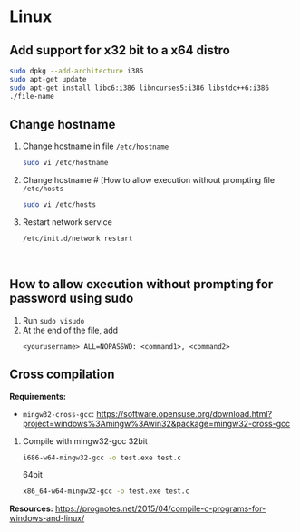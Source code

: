 # Linux

## Add support for x32 bit to a x64 distro

```bash
sudo dpkg --add-architecture i386
sudo apt-get update
sudo apt-get install libc6:i386 libncurses5:i386 libstdc++6:i386
./file-name
```


## Change hostname

1. Change hostname in file `/etc/hostname`

   ```bash
   sudo vi /etc/hostname
   ```

2. Change hostname # [How to allow execution without prompting file `/etc/hosts`

   ```bash
   sudo vi /etc/hosts
   ```

3. Restart network service

   ```bash
   /etc/init.d/network restart
   ```

   ​

## How to allow execution without prompting for password using sudo
1. Run `sudo visudo`
2. At the end of the file, add
	```
	<yourusername> ALL=NOPASSWD: <command1>, <command2>
	```


## Cross compilation
**Requirements:** 
* `mingw32-cross-gcc`: https://software.opensuse.org/download.html?project=windows%3Amingw%3Awin32&package=mingw32-cross-gcc

1. Compile with mingw32-gcc
	32bit

	```bash
	i686-w64-mingw32-gcc -o test.exe test.c
	```

	64bit

	```bash
	x86_64-w64-mingw32-gcc -o test.exe test.c
	```

**Resources:** https://prognotes.net/2015/04/compile-c-programs-for-windows-and-linux/
<!--stackedit_data:
eyJoaXN0b3J5IjpbMTg3MDM0MzM0MSwtMTg4MzQ2Nzg1NF19
-->
